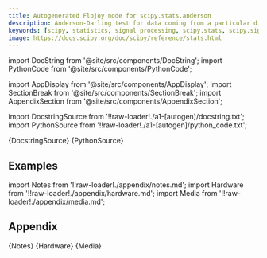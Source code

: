 ```yaml
---
title: Autogenerated Flojoy node for scipy.stats.anderson
description: Anderson-Darling test for data coming from a particular distribution. The Anderson-Darling test tests the null hypothesis that a sample is drawn from a population that follows a particular distribution. For the Anderson-Darling test, the critical values depend on which distribution is being tested against.  This function works for normal, exponential, logistic, or Gumbel (Extreme Value Type I) distributions.
keywords: [scipy, statistics, signal processing, scipy.stats, scipy.signal, scipy.stats.anderson]
image: https://docs.scipy.org/doc/scipy/reference/stats.html
---
```


[//]: # (Custom component imports)

import DocString from '@site/src/components/DocString';
import PythonCode from '@site/src/components/PythonCode';

import AppDisplay from '@site/src/components/AppDisplay';
import SectionBreak from '@site/src/components/SectionBreak';
import AppendixSection from '@site/src/components/AppendixSection';

[//]: # (Docstring)

import DocstringSource from '!!raw-loader!./a1-[autogen]/docstring.txt';
import PythonSource from '!!raw-loader!./a1-[autogen]/python_code.txt';


<DocString>{DocstringSource}</DocString>
<PythonCode GLink='SCIPY/stats/ANDERSON/ANDERSON.py'>{PythonSource}</PythonCode>


<SectionBreak />

    

[//]: # (Examples)

## Examples

<AppDisplay 
  GLink='SCIPY/stats/ANDERSON'
  nodeLabel='ANDERSON'>
</AppDisplay>

<SectionBreak />

    

[//]: # (Appendix)

import Notes from '!!raw-loader!./appendix/notes.md';
import Hardware from '!!raw-loader!./appendix/hardware.md';
import Media from '!!raw-loader!./appendix/media.md';

## Appendix

<AppendixSection index={0} folderPath='nodes/SCIPY/stats/ANDERSON/appendix/'>{Notes}</AppendixSection>
<AppendixSection index={1} folderPath='nodes/SCIPY/stats/ANDERSON/appendix/'>{Hardware}</AppendixSection>
<AppendixSection index={2} folderPath='nodes/SCIPY/stats/ANDERSON/appendix/'>{Media}</AppendixSection>


